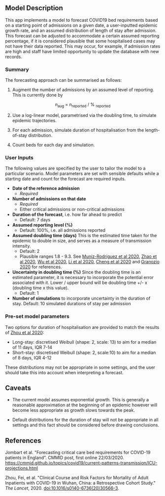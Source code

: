 ## Model Description

This app implements a model to forecast COVID19 bed requirements based on a
starting point of admissions on a given date, a user-inputted epidemic growth
rate, and an assumed distribution of length of stay after admission. This
forecast can be adjusted to accommodate a certain assumed reporting percentage,
if it is considered plausible that some hospitalised cases may not have their
data reported. This may occur, for example, if admission rates are high and
staff have limited opportunity to update the database with new records.

### Summary

The forecasting approach can be summarised as follows:

1. Augment the number of admissions by an assumed level of reporting. This is
   currently done by

<div style="text-align:center"> n<sub>aug</sub> = n<sub>reported</sub> / %
<sub>reported</sub> </div>
 
2. Use a log-linear model, parametrised via the doubling time, to simulate
   epidemic trajectories.

3. For each admission, simulate duration of hospitalisation from the
   length-of-stay distribution.

4. Count beds for each day and simulation.


### User Inputs

The following values are specified by the user to tailor the model to a
particular scenario. Model parameters are set with sensible defaults while a
starting date and count for the forecast are required inputs.

* **Date of the reference admission**
  - *Required*
* **Number of admissions on that date**
  - *Required*
  - Either critical admissions or non-critical admissions
* **Duration of the forecast**, i.e. how far ahead to predict
  - Default: 7 days
* **Assumed reporting level (%)** 
  - Default: 100%, i.e. all admissions reported
* **Assumed doubling time (days)** This is the estimated time taken for the epidemic to double in size, and serves as a measure of transmission intensity.
  - Default: 2
  - Plausible ranges 1.8 - 9.3. See [Muniz-Rodriguez et al 2020](https://www.medrxiv.org/content/10.1101/2020.02.05.20020750v4.full.pdf), [Zhao et al 2020](https://www.medrxiv.org/content/medrxiv/early/2020/02/29/2020.02.26.20028449.full.pdf), [Wu et al 2020](https://www.nature.com/articles/s41591-020-0822-7), [Li et al 2020](https://www.nejm.org/doi/full/10.1056/NEJMoa2001316), [Cheng et al 2020](https://link.springer.com/content/pdf/10.1007/s15010-020-01401-y.pdf) and [Granozio 2020](https://arxiv.org/ftp/arxiv/papers/2003/2003.08661.pdf) for references. 
* **Uncertainty in doubling time (%)** Since the doubling time is an estimated parameter, it is necessary to incorporate the potential error associated with it. Lower / upper bound will be doubling time +/- x (doubling time x this value). 
  - Default: 1
* **Number of simulations** to incorporate uncertainty in the duration of stay.
  Default: 10 simulated durations of stay per admission



### Pre-set model parameters

Two options for duration of hospitalisation are provided to match the results of
<a
href="https://www.thelancet.com/journals/lancet/article/PIIS0140-6736(20)30566-3/fulltext">Zhou
et al 2020</a>:


* Long-stay: discretised Weibull (shape: 2, scale: 13) to aim for a median of 11
    days, IQR 7-14
* Short-stay: discretised Weibull (shape: 2, scale:10) to aim for a median of 8
    days, IQR 4-12

These distributions may not be appropriate in some settings, and the user should
take this into account when interpreting a forecast.



## Caveats

* The current model assumes exponential growth. This is generally a reasonable
  approximation at the beginning of an epidemic however will become less
  appropriate as growth slows towards the peak.

* Default distributions for the duration of stay will not be appropriate in all
  settings and this fact should be considered before drawing conclusions.



## References

Jombart et al. "Forecasting critical care bed requirements for COVID-19 patients in England". CMMID post, first online 22/03/2020. https://cmmid.github.io/topics/covid19/current-patterns-transmission/ICU-projections.html

Zhou, Fei, et al. "Clinical Course and Risk Factors for Mortality of Adult Inpatients with COVID-19 in Wuhan, China: a Retrospective Cohort Study." _The Lancet_, 2020. <a href="https://doi.org/10.1016/s0140-6736(20)30566-3">doi:10.1016/s0140-6736(20)30566-3</a>.

